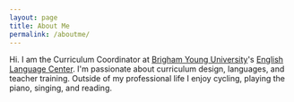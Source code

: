 ```yaml
---
layout: page
title: About Me
permalink: /aboutme/
---
```


<p>Hi. I am the Curriculum Coordinator at <a href="http://www.byu.edu" target="_blank" rel="noopener noreferrer">Brigham Young University</a>'s&nbsp;<a href="http://www.elc.byu.edu" target="_blank" rel="noopener noreferrer">English Language Center</a>. I'm passionate about curriculum design, languages, and teacher training. Outside of my professional life I enjoy cycling, playing the piano, singing, and reading.</p>
